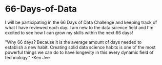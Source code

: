# 66-Days-of-Data
I will be participating in the 66 Days of Data Challenge and keeping track of what I have reviewed each day.
I am new to the data science field and I'm excited to see how I can grow my skills within the next 66 days!

"Why 66 days? Because it is the average amount of days needed to establish a new habit. Creating solid data science habits is one of the most powerful things we can do to have longevity in this every dynamic field of technology." -Ken Jee

